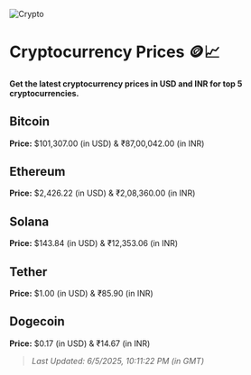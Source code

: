 
![Crypto](https://www.techguide.com.au/wp-content/uploads/2020/11/crypto3.jpeg)

# Cryptocurrency Prices 🪙📈

#### Get the latest cryptocurrency prices in USD and INR for top 5 cryptocurrencies.

## Bitcoin

**Price:** $101,307.00 (in USD) & ₹87,00,042.00 (in INR)

## Ethereum

**Price:** $2,426.22 (in USD) & ₹2,08,360.00 (in INR)

## Solana

**Price:** $143.84 (in USD) & ₹12,353.06 (in INR)

## Tether

**Price:** $1.00 (in USD) & ₹85.90 (in INR)

## Dogecoin

**Price:** $0.17 (in USD) & ₹14.67 (in INR)

> _Last Updated: 6/5/2025, 10:11:22 PM (in GMT)_
